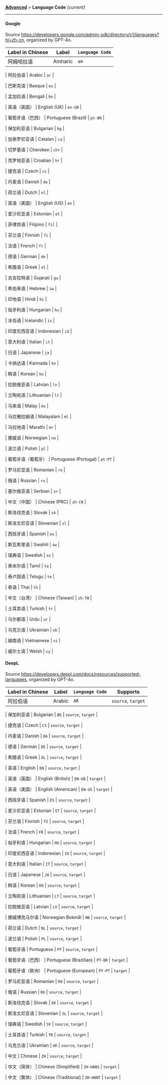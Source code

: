 <!-- CHUNK ID: chunk_0D65A508  CHUNK TYPE: paragraph START_LINE:1 -->
[**Advanced**](./introduction.md) > **Language Code** _(current)_

<!-- CHUNK ID: h_rule_718a15ac  CHUNK TYPE: h_rule START_LINE:3 -->
---

<!-- CHUNK ID: chunk_00D95362  CHUNK TYPE: header START_LINE:5 -->
#### Google

<!-- CHUNK ID: chunk_C036D2E5  CHUNK TYPE: paragraph START_LINE:7 -->
Source <https://developers.google.com/admin-sdk/directory/v1/languages?hl=zh-cn>, organized by GPT-4o.

<!-- CHUNK ID: chunk_89056507  CHUNK TYPE: longtable_head START_LINE:9 -->
| Label in Chinese | Label | `Language Code` |
| --- | --- | --- |
| 阿姆哈拉语 | Amharic | `am` |
<!-- CHUNK ID: chunk_434D3480  CHUNK TYPE: longtable_content START_LINE:12 -->
| 阿拉伯语 | Arabic | `ar` |
<!-- CHUNK ID: chunk_4E045D6E  CHUNK TYPE: longtable_content START_LINE:13 -->
| 巴斯克语 | Basque | `eu` |
<!-- CHUNK ID: chunk_8BDA075A  CHUNK TYPE: longtable_content START_LINE:14 -->
| 孟加拉语 | Bengali | `bn` |
<!-- CHUNK ID: chunk_2B8A2E4A  CHUNK TYPE: longtable_content START_LINE:15 -->
| 英语（英国） | English (UK) | `en-GB` |
<!-- CHUNK ID: chunk_10CEEC80  CHUNK TYPE: longtable_content START_LINE:16 -->
| 葡萄牙语（巴西） | Portuguese (Brazil) | `pt-BR` |
<!-- CHUNK ID: chunk_40F26E94  CHUNK TYPE: longtable_content START_LINE:17 -->
| 保加利亚语 | Bulgarian | `bg` |
<!-- CHUNK ID: chunk_BAC1D2DD  CHUNK TYPE: longtable_content START_LINE:18 -->
| 加泰罗尼亚语 | Catalan | `ca` |
<!-- CHUNK ID: chunk_D8283F5F  CHUNK TYPE: longtable_content START_LINE:19 -->
| 切罗基语 | Cherokee | `chr` |
<!-- CHUNK ID: chunk_6C504077  CHUNK TYPE: longtable_content START_LINE:20 -->
| 克罗地亚语 | Croatian | `hr` |
<!-- CHUNK ID: chunk_EF7519DD  CHUNK TYPE: longtable_content START_LINE:21 -->
| 捷克语 | Czech | `cs` |
<!-- CHUNK ID: chunk_52641096  CHUNK TYPE: longtable_content START_LINE:22 -->
| 丹麦语 | Danish | `da` |
<!-- CHUNK ID: chunk_22A8086F  CHUNK TYPE: longtable_content START_LINE:23 -->
| 荷兰语 | Dutch | `nl` |
<!-- CHUNK ID: chunk_534B2AA9  CHUNK TYPE: longtable_content START_LINE:24 -->
| 英语（美国） | English (US) | `en` |
<!-- CHUNK ID: chunk_5B49CFFF  CHUNK TYPE: longtable_content START_LINE:25 -->
| 爱沙尼亚语 | Estonian | `et` |
<!-- CHUNK ID: chunk_F3BE0662  CHUNK TYPE: longtable_content START_LINE:26 -->
| 菲律宾语 | Filipino | `fil` |
<!-- CHUNK ID: chunk_AB091AA3  CHUNK TYPE: longtable_content START_LINE:27 -->
| 芬兰语 | Finnish | `fi` |
<!-- CHUNK ID: chunk_E9126CEE  CHUNK TYPE: longtable_content START_LINE:28 -->
| 法语 | French | `fr` |
<!-- CHUNK ID: chunk_6A475C12  CHUNK TYPE: longtable_content START_LINE:29 -->
| 德语 | German | `de` |
<!-- CHUNK ID: chunk_63D84713  CHUNK TYPE: longtable_content START_LINE:30 -->
| 希腊语 | Greek | `el` |
<!-- CHUNK ID: chunk_A6DD638F  CHUNK TYPE: longtable_content START_LINE:31 -->
| 古吉拉特语 | Gujarati | `gu` |
<!-- CHUNK ID: chunk_B85F863E  CHUNK TYPE: longtable_content START_LINE:32 -->
| 希伯来语 | Hebrew | `iw` |
<!-- CHUNK ID: chunk_108CDAD2  CHUNK TYPE: longtable_content START_LINE:33 -->
| 印地语 | Hindi | `hi` |
<!-- CHUNK ID: chunk_371C85CF  CHUNK TYPE: longtable_content START_LINE:34 -->
| 匈牙利语 | Hungarian | `hu` |
<!-- CHUNK ID: chunk_DFA87215  CHUNK TYPE: longtable_content START_LINE:35 -->
| 冰岛语 | Icelandic | `is` |
<!-- CHUNK ID: chunk_77057FC2  CHUNK TYPE: longtable_content START_LINE:36 -->
| 印度尼西亚语 | Indonesian | `id` |
<!-- CHUNK ID: chunk_FF3C4126  CHUNK TYPE: longtable_content START_LINE:37 -->
| 意大利语 | Italian | `it` |
<!-- CHUNK ID: chunk_652E29EB  CHUNK TYPE: longtable_content START_LINE:38 -->
| 日语 | Japanese | `ja` |
<!-- CHUNK ID: chunk_93927FAF  CHUNK TYPE: longtable_content START_LINE:39 -->
| 卡纳达语 | Kannada | `kn` |
<!-- CHUNK ID: chunk_56BC5C4A  CHUNK TYPE: longtable_content START_LINE:40 -->
| 韩语 | Korean | `ko` |
<!-- CHUNK ID: chunk_F96E1E17  CHUNK TYPE: longtable_content START_LINE:41 -->
| 拉脱维亚语 | Latvian | `lv` |
<!-- CHUNK ID: chunk_55EC6BB8  CHUNK TYPE: longtable_content START_LINE:42 -->
| 立陶宛语 | Lithuanian | `lt` |
<!-- CHUNK ID: chunk_D4EE46C1  CHUNK TYPE: longtable_content START_LINE:43 -->
| 马来语 | Malay | `ms` |
<!-- CHUNK ID: chunk_81884171  CHUNK TYPE: longtable_content START_LINE:44 -->
| 马拉雅拉姆语 | Malayalam | `ml` |
<!-- CHUNK ID: chunk_2560880A  CHUNK TYPE: longtable_content START_LINE:45 -->
| 马拉地语 | Marathi | `mr` |
<!-- CHUNK ID: chunk_FA300B7A  CHUNK TYPE: longtable_content START_LINE:46 -->
| 挪威语 | Norwegian | `no` |
<!-- CHUNK ID: chunk_7EBAF4DE  CHUNK TYPE: longtable_content START_LINE:47 -->
| 波兰语 | Polish | `pl` |
<!-- CHUNK ID: chunk_07BEC358  CHUNK TYPE: longtable_content START_LINE:48 -->
| 葡萄牙语（葡萄牙） | Portuguese (Portugal) | `pt-PT` |
<!-- CHUNK ID: chunk_0A7A2233  CHUNK TYPE: longtable_content START_LINE:49 -->
| 罗马尼亚语 | Romanian | `ro` |
<!-- CHUNK ID: chunk_AD2D309D  CHUNK TYPE: longtable_content START_LINE:50 -->
| 俄语 | Russian | `ru` |
<!-- CHUNK ID: chunk_9BA57E97  CHUNK TYPE: longtable_content START_LINE:51 -->
| 塞尔维亚语 | Serbian | `sr` |
<!-- CHUNK ID: chunk_9240CC91  CHUNK TYPE: longtable_content START_LINE:52 -->
| 中文（中国） | Chinese (PRC) | `zh-CN` |
<!-- CHUNK ID: chunk_A2F7B475  CHUNK TYPE: longtable_content START_LINE:53 -->
| 斯洛伐克语 | Slovak | `sk` |
<!-- CHUNK ID: chunk_4188ADDD  CHUNK TYPE: longtable_content START_LINE:54 -->
| 斯洛文尼亚语 | Slovenian | `sl` |
<!-- CHUNK ID: chunk_E4F70BC1  CHUNK TYPE: longtable_content START_LINE:55 -->
| 西班牙语 | Spanish | `es` |
<!-- CHUNK ID: chunk_08CB79D0  CHUNK TYPE: longtable_content START_LINE:56 -->
| 斯瓦希里语 | Swahili | `sw` |
<!-- CHUNK ID: chunk_5DCBD4C6  CHUNK TYPE: longtable_content START_LINE:57 -->
| 瑞典语 | Swedish | `sv` |
<!-- CHUNK ID: chunk_A604BFF4  CHUNK TYPE: longtable_content START_LINE:58 -->
| 泰米尔语 | Tamil | `ta` |
<!-- CHUNK ID: chunk_7E308345  CHUNK TYPE: longtable_content START_LINE:59 -->
| 泰卢固语 | Telugu | `te` |
<!-- CHUNK ID: chunk_B766F3D4  CHUNK TYPE: longtable_content START_LINE:60 -->
| 泰语 | Thai | `th` |
<!-- CHUNK ID: chunk_C1B06A67  CHUNK TYPE: longtable_content START_LINE:61 -->
| 中文（台湾） | Chinese (Taiwan) | `zh-TW` |
<!-- CHUNK ID: chunk_4F10E5FB  CHUNK TYPE: longtable_content START_LINE:62 -->
| 土耳其语 | Turkish | `tr` |
<!-- CHUNK ID: chunk_1B069A9E  CHUNK TYPE: longtable_content START_LINE:63 -->
| 乌尔都语 | Urdu | `ur` |
<!-- CHUNK ID: chunk_906AD05C  CHUNK TYPE: longtable_content START_LINE:64 -->
| 乌克兰语 | Ukrainian | `uk` |
<!-- CHUNK ID: chunk_275139A2  CHUNK TYPE: longtable_content START_LINE:65 -->
| 越南语 | Vietnamese | `vi` |
<!-- CHUNK ID: chunk_CADB0DBE  CHUNK TYPE: longtable_content START_LINE:66 -->
| 威尔士语 | Welsh | `cy` |


<!-- CHUNK ID: chunk_CD5EA97F  CHUNK TYPE: header START_LINE:69 -->
#### DeepL
<!-- CHUNK ID: chunk_CD419A2D  CHUNK TYPE: paragraph START_LINE:70 -->
Source <https://developers.deepl.com/docs/resources/supported-languages>, organized by GPT-4o.

<!-- CHUNK ID: chunk_73C925CB  CHUNK TYPE: longtable_head START_LINE:72 -->
| Label in Chinese | Label | `Language Code`| Supports |
| --- | --- | --- | --- |
| 阿拉伯语 | Arabic | `AR` | `source`, `target` |
<!-- CHUNK ID: chunk_449EF659  CHUNK TYPE: longtable_content START_LINE:75 -->
| 保加利亚语 | Bulgarian | `BG` | `source`, `target` |
<!-- CHUNK ID: chunk_F1AC6529  CHUNK TYPE: longtable_content START_LINE:76 -->
| 捷克语 | Czech | `CS` | `source`, `target` |
<!-- CHUNK ID: chunk_499838A9  CHUNK TYPE: longtable_content START_LINE:77 -->
| 丹麦语 | Danish | `DA` | `source`, `target` |
<!-- CHUNK ID: chunk_6E7A86D5  CHUNK TYPE: longtable_content START_LINE:78 -->
| 德语 | German | `DE` | `source`, `target` |
<!-- CHUNK ID: chunk_11DB586F  CHUNK TYPE: longtable_content START_LINE:79 -->
| 希腊语 | Greek | `EL` | `source`, `target` |
<!-- CHUNK ID: chunk_B38960C2  CHUNK TYPE: longtable_content START_LINE:80 -->
| 英语 | English | `EN` | `source`, `target` |
<!-- CHUNK ID: chunk_04ACBE3E  CHUNK TYPE: longtable_content START_LINE:81 -->
| 英语（英国） | English (British) | `EN-GB` | `target` |
<!-- CHUNK ID: chunk_16A4376D  CHUNK TYPE: longtable_content START_LINE:82 -->
| 英语（美国） | English (American) | `EN-US` | `target` |
<!-- CHUNK ID: chunk_B4390A6E  CHUNK TYPE: longtable_content START_LINE:83 -->
| 西班牙语 | Spanish | `ES` | `source`, `target` |
<!-- CHUNK ID: chunk_BB651F90  CHUNK TYPE: longtable_content START_LINE:84 -->
| 爱沙尼亚语 | Estonian | `ET` | `source`, `target` |
<!-- CHUNK ID: chunk_8C2548A1  CHUNK TYPE: longtable_content START_LINE:85 -->
| 芬兰语 | Finnish | `FI` | `source`, `target` |
<!-- CHUNK ID: chunk_9D18F62B  CHUNK TYPE: longtable_content START_LINE:86 -->
| 法语 | French | `FR` | `source`, `target` |
<!-- CHUNK ID: chunk_9E56C34E  CHUNK TYPE: longtable_content START_LINE:87 -->
| 匈牙利语 | Hungarian | `HU` | `source`, `target` |
<!-- CHUNK ID: chunk_B22D2080  CHUNK TYPE: longtable_content START_LINE:88 -->
| 印度尼西亚语 | Indonesian | `ID` | `source`, `target` |
<!-- CHUNK ID: chunk_4033F9B6  CHUNK TYPE: longtable_content START_LINE:89 -->
| 意大利语 | Italian | `IT` | `source`, `target` |
<!-- CHUNK ID: chunk_69D4C3F5  CHUNK TYPE: longtable_content START_LINE:90 -->
| 日语 | Japanese | `JA` | `source`, `target` |
<!-- CHUNK ID: chunk_D3B9AFD6  CHUNK TYPE: longtable_content START_LINE:91 -->
| 韩语 | Korean | `KO` | `source`, `target` |
<!-- CHUNK ID: chunk_82B11E30  CHUNK TYPE: longtable_content START_LINE:92 -->
| 立陶宛语 | Lithuanian | `LT` | `source`, `target` |
<!-- CHUNK ID: chunk_8EE65B58  CHUNK TYPE: longtable_content START_LINE:93 -->
| 拉脱维亚语 | Latvian | `LV` | `source`, `target` |
<!-- CHUNK ID: chunk_BE638C29  CHUNK TYPE: longtable_content START_LINE:94 -->
| 挪威博克马尔语 | Norwegian Bokmål | `NB` | `source`, `target` |
<!-- CHUNK ID: chunk_6A6B98E7  CHUNK TYPE: longtable_content START_LINE:95 -->
| 荷兰语 | Dutch | `NL` | `source`, `target` |
<!-- CHUNK ID: chunk_830AFF98  CHUNK TYPE: longtable_content START_LINE:96 -->
| 波兰语 | Polish | `PL` | `source`, `target` |
<!-- CHUNK ID: chunk_49AAA50E  CHUNK TYPE: longtable_content START_LINE:97 -->
| 葡萄牙语 | Portuguese | `PT` | `source`, `target` |
<!-- CHUNK ID: chunk_FF12E792  CHUNK TYPE: longtable_content START_LINE:98 -->
| 葡萄牙语（巴西） | Portuguese (Brazilian) | `PT-BR` | `target` |
<!-- CHUNK ID: chunk_7E188EC0  CHUNK TYPE: longtable_content START_LINE:99 -->
| 葡萄牙语（欧洲） | Portuguese (European) | `PT-PT` | `target` |
<!-- CHUNK ID: chunk_557425BD  CHUNK TYPE: longtable_content START_LINE:100 -->
| 罗马尼亚语 | Romanian | `RO` | `source`, `target` |
<!-- CHUNK ID: chunk_0FBF4463  CHUNK TYPE: longtable_content START_LINE:101 -->
| 俄语 | Russian | `RU` | `source`, `target` |
<!-- CHUNK ID: chunk_11FAA384  CHUNK TYPE: longtable_content START_LINE:102 -->
| 斯洛伐克语 | Slovak | `SK` | `source`, `target` |
<!-- CHUNK ID: chunk_117E9013  CHUNK TYPE: longtable_content START_LINE:103 -->
| 斯洛文尼亚语 | Slovenian | `SL` | `source`, `target` |
<!-- CHUNK ID: chunk_EF0CF035  CHUNK TYPE: longtable_content START_LINE:104 -->
| 瑞典语 | Swedish | `SV` | `source`, `target` |
<!-- CHUNK ID: chunk_41772AFF  CHUNK TYPE: longtable_content START_LINE:105 -->
| 土耳其语 | Turkish | `TR` | `source`, `target` |
<!-- CHUNK ID: chunk_95BAEB3E  CHUNK TYPE: longtable_content START_LINE:106 -->
| 乌克兰语 | Ukrainian | `UK` | `source`, `target` |
<!-- CHUNK ID: chunk_DED8F856  CHUNK TYPE: longtable_content START_LINE:107 -->
| 中文 | Chinese | `ZH` | `source`, `target` |
<!-- CHUNK ID: chunk_8EC779FC  CHUNK TYPE: longtable_content START_LINE:108 -->
| 中文（简体） | Chinese (Simplified) | `ZH-HANS` | `target` |
<!-- CHUNK ID: chunk_357772FB  CHUNK TYPE: longtable_content START_LINE:109 -->
| 中文（繁体） | Chinese (Traditional) | `ZH-HANT` | `target` |
